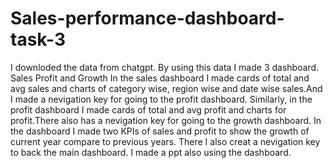 # Sales-performance-dashboard-task-3
I downloded the data from chatgpt.
By using this data I made 3 dashboard. Sales Profit and Growth
In the sales dashboard I made cards of total and avg sales and charts of category wise, region wise and date wise sales.And I made a nevigation key for going to the profit dashboard.
Similarly, in the profit dashboard I made cards of total and avg profit and charts for profit.There also has a nevigation key for going to the growth dashboard.
In the dashboard I made two KPIs of sales and profit to show the growth of current year compare to previous years.
There I also creat a nevigation key to back the main dashboard.
I made a ppt also using the dashboard.
